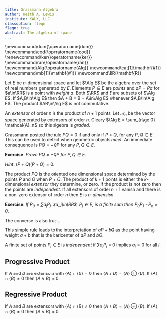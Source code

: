 ```yaml
---
title: Grassmann Algebra
author: Keith A. Lewis
institute: KALX, LLC
classoption: fleqn
fleqn: true
abstract: The algebra of space
...
```


\newcommand\dom{\operatorname{dom}}
\newcommand\cod{\operatorname{cod}}
\renewcommand\ker{\operatorname{ker}}
\newcommand\ran{\operatorname{ran}}
\newcommand\Alg{\operatorname{Alg}}
\newcommand\cat[1]{\mathbf{#1}}
\newcommand\mb[1]{\mathbf{#1}}
\newcommand\RR{\mathbf{R}}


Let $E$ be $n$-dimensional space and let $\Alg E$ be the algebra over the
set of real numbers generated by $E$.  Elements $P\in E$ are _points_ and
$aP = Pa$ for $a\in\RR$ is a point with _weight_ $a$.  Both $\RR$ and $E$
are subsets of $\Alg E$.  If $A,B\in\Alg E$ then $A + B = B + A\in\Alg E$
whenever $A,B\in\Alg E$. The product $AB\in\Alg E$ is not commutative.

An _extensor_ of order $n$ is the product of
$n + 1$ points. Let $\mathcal{A}_n$ be the vector space generated
by extensors of order $n$. Cleary $\Alg E = \sum_{n\ge 0} \mathcal{A}_n$
so this algebra is _graded_.

Grassmann posited the rule $PQ = 0$ if and only if $P = Q$,
for any $P,Q\in E$. This can be used to detect when geometric objects _meet_.
An immediate consequence is $PQ = -QP$ for any $P,Q\in E$.

__Exercise__. _Prove $PQ = -QP$ for $P,Q\in E$_.

_Hint_: $(P + Q)(P + Q) = 0$.

The product $PQ$ is the oriented one dimensional space determined by
the points $P$ and $Q$ when $P\not=Q$. The product of $k + 1$ points
is either the $k$-dimensional _extensor_ they determine, or zero.
If the product is not zero then the points are _independent_.
If all extensors of order $n + 1$ vanish and there is a non-zero
extensor of order $n$ then $E$ is $n$-_dimension_.

__Exercise__. _If $P_0 = \sum a_j P_j$, $a_j\in\RR$, $P_j\in E$, is a finite sum then $P_0 P_1\cdots P_n = 0$_.

The converse is also true...

This simple rule leads to the interpretation of $aP + bQ$ as the point
having weight $a + b$ that is the baricenter of $aP$ and $bQ$.

A finite set of points $P_i\in E$ is _independent_ if $\sum a_i P_i = 0$ implies $a_i = 0$ for all $i$.

## Progressive Product

If  $A$ and $B$ are extensors with $\langle A\rangle \cap \langle B\rangle = 0$ 
then $\langle A\vee B\rangle = \langle A\rangle \oplus \langle B\rangle$.
If $\langle A\rangle \cap \langle B\rangle \not= 0$ 
then $\langle A\vee B\rangle = 0$.

## Regressive Product

If  $A$ and $B$ are extensors with $\langle A\rangle \cap \langle B\rangle \not= 0$ 
then $\langle A\wedge B\rangle = \langle A\rangle \oplus \langle B\rangle$.
If $\langle A\rangle \cap \langle B\rangle \not= 0$ 
then $\langle A\vee B\rangle = 0$.
